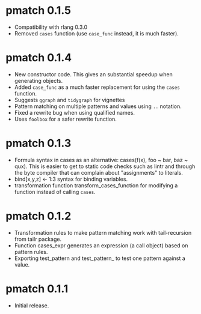 # pmatch 0.1.5

 * Compatibility with rlang 0.3.0
 * Removed `cases` function (use `case_func` instead, it is much faster).

# pmatch 0.1.4

 * New constructor code. This gives an substantial speedup when generating objects.
 * Added `case_func` as a much faster replacement for using the `cases` function. 
 * Suggests `ggraph` and `tidygraph` for vignettes
 * Pattern matching on multiple patterns and values using
   `..` notation.
 * Fixed a rewrite bug when using qualified names.
 * Uses `foolbox` for a safer rewrite function.

# pmatch 0.1.3

 * Formula syntax in cases as an alternative: cases(f(x), foo ~ bar, baz ~ qux).
   This is easier to get to static code checks such as lintr and through the
   byte compiler that can complain about "assignments" to literals.
 * bind[x,y,z] <- 1:3 syntax for binding variables.
 * transformation function transform_cases_function for modifying a function
   instead of calling `cases`.
 

# pmatch 0.1.2

 * Transformation rules to make pattern matching work with tail-recursion from tailr package.
 * Function cases_expr generates an expression (a call object) based on pattern rules.
 * Exporting test_pattern and test_pattern_ to test one pattern against a value.

# pmatch 0.1.1

 * Initial release.

